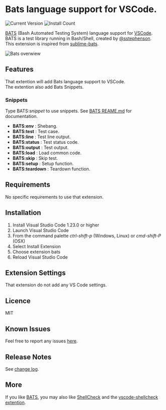 # Bats language support for VSCode.

![Current Version](https://vsmarketplacebadge.apphb.com/version/jetmartin.bats.svg)
![Install Count](https://vsmarketplacebadge.apphb.com/installs-short/jetmartin.bats.svg)

[BATS](https://github.com/sstephenson/bats) (Bash Automated Testing System) language support for [VSCode](https://code.visualstudio.com/).\
BATS is a test library running in Bash/Shell, created by [@sstephenson](https://github.com/sstephenson).\
This extension is inspired from [sublime-bats](https://github.com/jverdeyen/sublime-bats).

![Bats overwiew](images/bats.gif)

## Features 

That extention will add Bats language support to VSCode.\
The extention also add Bats Snippets.

### Snippets

Type BATS:*snippet* to use snippets. See [BATS REAME.md](https://github.com/sstephenson/bats/blob/master/README.md) for documentation.

* **BATS:env** : Shebang.
* **BATS:test** : Test case.
* **BATS:line** : Test line output.
* **BATS:status** : Test status code.
* **BATS:output** : Test output.
* **BATS:load** : Load common code.
* **BATS:skip** : Skip test.
* **BATS:setup** : Setup function.
* **BATS:teardown** : Teardown function.

## Requirements

No specific requirements to use that extension.

## Installation

1. Install Visual Studio Code 1.23.0 or higher
2. Launch Visual Studio Code
3. From the command palette *ctrl-shift-p* (Windows, Linux) or *cmd-shift-P* (OSX)
4. Select Install Extension
5. Choose extension bats
6. Reload Visual Studio Code

## Extension Settings

That extension do not add any VS Code settings.

## Licence

MIT

## Known Issues

Feel free to report any issues [here](https://github.com/jetmartin/bats/issues).

## Release Notes

See [change log](https://github.com/jetmartin/bats/blob/master/CHANGELOG.md).

## More

If you like [BATS](https://github.com/sstephenson/bats), you may also like [ShellCheck](https://github.com/koalaman/shellcheck) and the   [vscode-shellcheck extention](https://marketplace.visualstudio.com/items?itemName=timonwong.shellcheck).